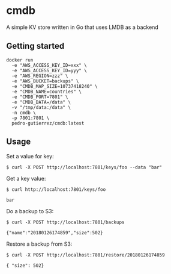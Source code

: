 # cmdb
A simple KV store written in Go that uses LMDB as a backend

## Getting started 

```
docker run 
  -e "AWS_ACCESS_KEY_ID=xxx" \
  -e "AWS_ACCESS_KEY_ID=yyy" \ 
  -e "AWS_REGION=zzz" \
  -e "AWS_BUCKET=backups" \
  -e "CMDB_MAP_SIZE=10737418240" \
  -e "CMDB_NAME=countries" \
  -e "CMDB_PORT=7801" \
  -e "CMDB_DATA=/data" \
  -v "/tmp/data:/data" \ 
  -n cmdb \
  -p 7801:7801 \
  pedro-gutierrez/cmdb:latest
```

## Usage

Set a value for key:

```
$ curl -X POST http://localhost:7801/keys/foo --data "bar"
```

Get a key value:

```
$ curl http://localhost:7801/keys/foo

bar
```

Do a backup to S3:

```
$ curl -X POST http://localhost:7801/backups

{"name":"20180126174859","size":502}
```

Restore a backup from S3:

```
$ curl -X POST http://localhost:7801/restore/20180126174859

{ "size": 502}
```
